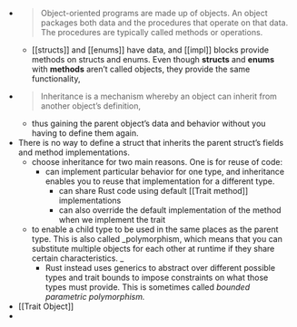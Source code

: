 - > Object-oriented programs are made up of objects. An object packages both data and the procedures that operate on that data. The procedures are typically called methods or operations.
	- [[structs]] and [[enums]] have data, and [[impl]] blocks provide methods on structs and enums. Even though **structs** and **enums** with **methods** aren’t called objects, they provide the same functionality,
- > Inheritance is a mechanism whereby an object can inherit from another object’s definition,
	- thus gaining the parent object’s data and behavior without you having to define them again.
- There is no way to define a struct that inherits the parent struct’s fields and method implementations.
	- choose inheritance for two main reasons. One is for reuse of code:
		- can implement particular behavior for one type, and inheritance enables you to reuse that implementation for a different type.
			- can share Rust code using default [[Trait method]] implementations
			- can also override the default implementation of the method when we implement the trait
	- to enable a child type to be used in the same places as the parent type. This is also called _polymorphism, which means that you can substitute multiple objects for each other at runtime if they share certain characteristics. _
		- Rust instead uses generics to abstract over different possible types and trait bounds to impose constraints on what those types must provide. This is sometimes called _bounded parametric polymorphism._
- [[Trait Object]]
-